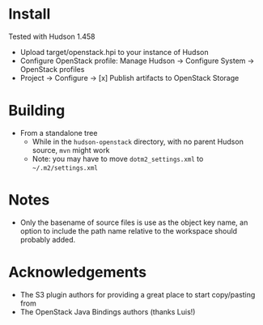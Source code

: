 Install
=======

Tested with Hudson 1.458

* Upload target/openstack.hpi to your instance of Hudson
* Configure OpenStack profile: Manage Hudson -> Configure System -> OpenStack profiles
* Project -> Configure -> [x] Publish artifacts to OpenStack Storage

Building
========

* From a standalone tree
  * While in the `hudson-openstack` directory, with no parent Hudson source, `mvn` might work
  * Note: you may have to move `dotm2_settings.xml` to `~/.m2/settings.xml`

Notes
=====

* Only the basename of source files is use as the object key name, an option to include the path name relative to the workspace should probably added.

Acknowledgements
================

* The S3 plugin authors for providing a great place to start copy/pasting from
* The OpenStack Java Bindings authors (thanks Luis!)
